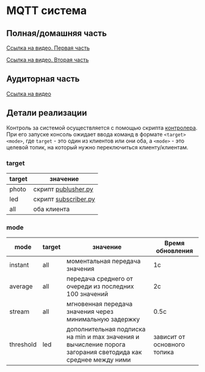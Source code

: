 # MQTT система

## Полная/домашняя часть

[Ссылка на видео. Первая часть](https://drive.google.com/file/d/1Af54MqqJVpQmV137njmJ6RglaeXwV5gS/view?usp=sharing)

[Ссылка на видео. Вторая часть](https://drive.google.com/file/d/1rDYknSP1mj9JAGF1asK_sLWmsRZdDJTY/view?usp=sharing)

## Аудиторная часть

[Ссылка на видео](https://drive.google.com/file/d/18-0DBtAGisYcRXq0aG7wFdwIRxMs-s7G/view?usp=drive_link)

## Детали реализации

Контроль за системой осуществляется с помощью скрипта [контролера](controller.py). При его запуске консоль ожидает ввода команд в формате `<target> <mode>`, где `target` - это один из клиентов или они оба, а `<mode>` - это целевой топик, на который нужно переключиться клиенту/клиентам.

### target

| target | значение                              |
|--------|---------------------------------------|
| photo  | скрипт [publusher.py](publusher.py)   |
| led    | скрипт [subscriber.py](subscriber.py) |
| all    | оба клиента                           |

### mode

| mode      | target | значение                                                | Время обновления |
|-----------|--------|---------------------------------------------------------|------------------|
| instant   | all    | моментальная передача значения                          | 1с               |
| average   | all    | передача среднего от очереди из последних 100 значений  | 2с               |
| stream    | all    | мгновенная передача значения через минимальную задержку | 0.5с             |
| threshold | led    | дополнительная подписка на min и max значения и вычисление порога загорания светодида как среднее между ними | зависит от основного топика |